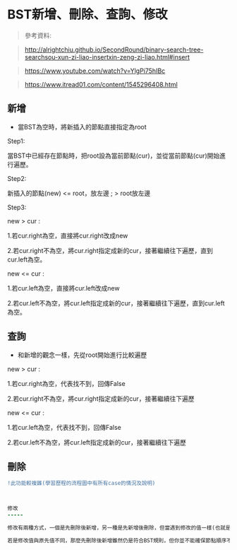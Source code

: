 BST新增、刪除、查詢、修改
=====

> 參考資料:

> http://alrightchiu.github.io/SecondRound/binary-search-tree-searchsou-xun-zi-liao-insertxin-zeng-zi-liao.html#insert

> https://www.youtube.com/watch?v=YlgPi75hIBc

> https://www.itread01.com/content/1545296408.html


新增
-----
* 當BST為空時，將新插入的節點直接指定為root

Step1:

當BST中已經存在節點時，把root設為當前節點(cur)，並從當前節點(cur)開始進行遍歷。

Step2:

新插入的節點(new) <= root，放左邊 ; > root放左邊

Step3:

new > cur : 

1.若cur.right為空，直接將cur.right改成new

2.若cur.right不為空，將cur.right指定成新的cur，接著繼續往下遍歷，直到cur.left為空。

new <= cur : 

1.若cur.left為空，直接將cur.left改成new

2.若cur.left不為空，將cur.left指定成新的cur，接著繼續往下遍歷，直到cur.left為空。


查詢
-----
* 和新增的觀念一樣，先從root開始進行比較遍歷

new > cur : 

1.若cur.right為空，代表找不到，回傳False

2.若cur.right不為空，將cur.right指定成新的cur，接著繼續往下遍歷

new <= cur : 

1.若cur.left為空，代表找不到，回傳False

2.若cur.left不為空，將cur.left指定成新的cur，接著繼續往下遍歷


刪除
-----
```diff 
!此功能較複雜(學習歷程的流程圖中有所有case的情況及說明)



修改
-----

修改有兩種方式，一個是先刪除後新增，另一種是先新增後刪除，但當遇到修改的值一樣(也就是假設你要將10修改為10)，此時如果先新增再刪除，實際上的結果會是兩個10都被刪除，在使用者的角度上並不符合使用者的需求，換個角度想，其實當遇到修改的值與原先的相同時，他們的架構是不變的，因此可以直接用修改前的BST來preorder

若是修改值與原先值不同，那麼先刪除後新增雖然仍是符合BST規則，但你並不能確保節點順序不改變，因此先新增再刪除會是較適當的做法
